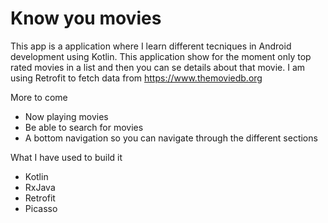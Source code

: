 # Know you movies
This app is a application where I learn different tecniques in Android development using Kotlin.
This application show for the moment only top rated movies in a list and then you can se details about that movie.
I am using Retrofit to fetch data from https://www.themoviedb.org

More to come
* Now playing movies
* Be able to search for movies
* A bottom navigation so you can navigate through the different sections

What I have used to build it
* Kotlin
* RxJava
* Retrofit
* Picasso


